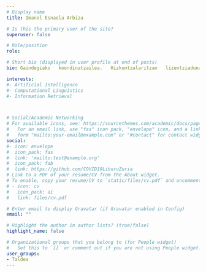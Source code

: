 ```yaml
---
# Display name
title: Imanol Esnaola Arbiza

# Is this the primary user of the site?
superuser: false

# Role/position
role: 

# Short bio (displayed in user profile at end of posts)
bio: Gaindegiako   koordinatzailea.   Hizkuntzalaritzan   lizentziaduna UPV/EHUn. Eusko Ikaskuntzako kidea eta "Lurralde oreka" proiektuaren zuzendari zientifikoa. Tokiko eta munduko aldagai sozioekonomiko nagusien jarraipena eginez. 

interests:
#- Artificial Intelligence
#- Computational Linguistics
#- Information Retrieval



# Social/Academic Networking
# For available icons, see: https://sourcethemes.com/academic/docs/page-builder/#icons
#   For an email link, use "fas" icon pack, "envelope" icon, and a link in the
#   form "mailto:your-email@example.com" or "#contact" for contact widget.
social:
#- icon: envelope
#  icon_pack: fas
#  link: 'mailto:test@example.org'
#  icon_pack: fab
#  link: https://github.com/COVID19LiburuZuria
# Link to a PDF of your resume/CV from the About widget.
# To enable, copy your resume/CV to `static/files/cv.pdf` and uncomment the lines below.
# - icon: cv
#   icon_pack: ai
#   link: files/cv.pdf

# Enter email to display Gravatar (if Gravatar enabled in Config)
email: ""

# Highlight the author in author lists? (true/false)
highlight_name: false

# Organizational groups that you belong to (for People widget)
#   Set this to `[]` or comment out if you are not using People widget.
user_groups:
- Taldea
---
```


